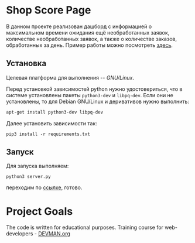 # Shop Score Page

В данном проекте реализован дашборд с информацией о максимальном времени ожидания ещё необработанных заявок, количестве необработанных заявок, а также о количестве заказов, обработанных за день. Пример работы можно посмотреть [здесь](https://warm-tor-47263.herokuapp.com).

## Установка

Целевая платформа для выполнения -- *GNU/Linux*.

Перед установкой зависимостей python нужно удостовериться, что в системе установлены пакеты `python3-dev` и  `libpq-dev`. Если они не установлены, то для Debian GNU/Linux и деривативов нужно выполнить:
```bash
apt-get install python3-dev libpq-dev
```
Далее установить зависимости так:
```
pip3 install -r requirements.txt
```


## Запуск
Для запуска выполняем:
```
python3 server.py
```
переходим по [ссылке](http://localhost:5000), готово.

# Project Goals

The code is written for educational purposes. Training course for web-developers - [DEVMAN.org](https://devman.org)
